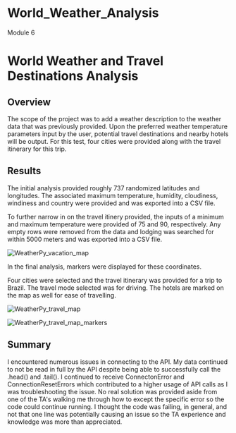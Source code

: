 # World_Weather_Analysis
Module 6

# World Weather and Travel Destinations Analysis 

## Overview
The scope of the project was to add a weather description to the weather data that was previously provided.  Upon the preferred weather temperature parameters input by the user, potential travel destinations and nearby hotels will be output.  For this test, four cities were provided along with the travel itinerary for this trip.

## Results
The initial analysis provided roughly 737 randomized latitudes and longitudes. The associated maximum temperature, humidity, cloudiness, windiness and country were provided and was exported into a CSV file.

To further narrow in on the travel itinery provided, the inputs of a minimum and maximum temperature were provided of 75 and 90, respectively. Any empty rows were removed from the data and lodging was searched for within 5000 meters and was exported into a CSV file.

![WeatherPy_vacation_map](https://user-images.githubusercontent.com/90632470/139317886-5a859c7f-fa39-4a09-b633-4db6e8b735b3.PNG)

In the final analysis, markers were displayed for these coordinates.

Four cities were selected and the travel itinerary was provided for a trip to Brazil. The travel mode selected was for driving. The hotels are marked on the map as well for ease of travelling.

![WeatherPy_travel_map](https://user-images.githubusercontent.com/90632470/139317822-370a0e7c-8da8-46bc-855e-620ee7b37afb.png)

![WeatherPy_travel_map_markers](https://user-images.githubusercontent.com/90632470/139317808-aab282a2-a09a-484a-8954-f7d1343ca8a2.png)

## Summary

I encountered numerous issues in connecting to the API. My data continued to not be read in full by the API despite being able to successfully call the .head() and .tail(). I continued to receive ConnectonError and ConnectionResetErrors which contributed to a higher usage of API calls as I was troubleshooting the issue.  No real solution was provided aside from one of the TA's walking me through how to except the specific error so the code could continue running. I thought the code was failing, in general, and not that one line was potentially causing an issue so the TA experience and knowledge was more than appreciated.
